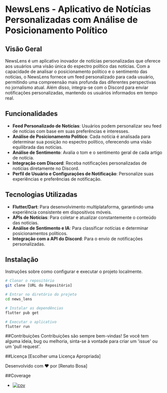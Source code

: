 # NewsLens - Aplicativo de Notícias Personalizadas com Análise de Posicionamento Político

## Visão Geral

NewsLens é um aplicativo inovador de notícias personalizadas que oferece aos usuários uma visão única do espectro político das notícias. Com a capacidade de analisar o posicionamento político e o sentimento das notícias, o NewsLens fornece um feed personalizado para cada usuário, permitindo uma compreensão mais profunda das diferentes perspectivas no jornalismo atual. Além disso, integra-se com o Discord para enviar notificações personalizadas, mantendo os usuários informados em tempo real.

## Funcionalidades

- **Feed Personalizado de Notícias**: Usuários podem personalizar seu feed de notícias com base em suas preferências e interesses.
- **Análise de Posicionamento Político**: Cada notícia é analisada para determinar sua posição no espectro político, oferecendo uma visão equilibrada das notícias.
- **Análise de Sentimento**: Avalia o tom e o sentimento geral de cada artigo de notícia.
- **Integração com Discord**: Receba notificações personalizadas de notícias diretamente no Discord.
- **Perfil de Usuário e Configurações de Notificação**: Personalize suas experiências e preferências de notificação.

## Tecnologias Utilizadas

- **Flutter/Dart**: Para desenvolvimento multiplataforma, garantindo uma experiência consistente em dispositivos móveis.
- **APIs de Notícias**: Para coletar e atualizar constantemente o conteúdo das notícias.
- **Análise de Sentimento e IA**: Para classificar notícias e determinar posicionamentos políticos.
- **Integração com a API do Discord**: Para o envio de notificações personalizadas.

## Instalação

Instruções sobre como configurar e executar o projeto localmente.

```bash
# Clonar o repositório
git clone [URL do Repositório]

# Entrar no diretório do projeto
cd news_lens

# Instalar as dependências
flutter pub get

# Executar o aplicativo
flutter run
```

##Contribuições
Contribuições são sempre bem-vindas! Se você tem alguma ideia, bug ou melhoria, sinta-se à vontade para criar um 'issue' ou um 'pull request'.

##Licença
[Escolher uma Licença Apropriada]

Desenvolvido com ❤️ por [Renato Bosa]


##Coverage
+ [![cov](https://Devs-Digits.github.io/news_app/badges/coverage.svg)](https://github.com/Devs-Digits/news_app/actions)

